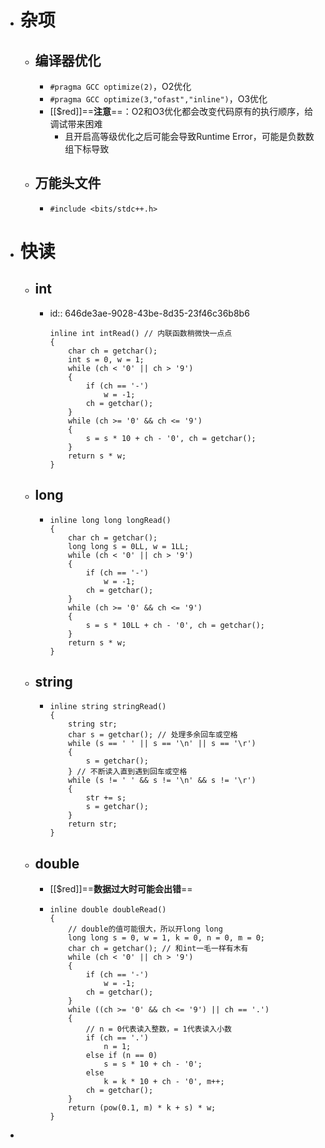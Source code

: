 - # 杂项
	- ## 编译器优化
		- ``#pragma GCC optimize(2)``，O2优化
		- ``#pragma GCC optimize(3,"ofast","inline")``，O3优化
		- [[$red]]==**注意**==：O2和O3优化都会改变代码原有的执行顺序，给调试带来困难
			- 且开启高等级优化之后可能会导致Runtime Error，可能是负数数组下标导致
	- ##  万能头文件
		- ``#include <bits/stdc++.h>``
- # 快读
	- ## int
		- id:: 646de3ae-9028-43be-8d35-23f46c36b8b6
		  ```
		  inline int intRead() // 内联函数稍微快一点点
		  {
		      char ch = getchar();
		      int s = 0, w = 1;
		      while (ch < '0' || ch > '9')
		      {
		          if (ch == '-')
		              w = -1;
		          ch = getchar();
		      }
		      while (ch >= '0' && ch <= '9')
		      {
		          s = s * 10 + ch - '0', ch = getchar();
		      }
		      return s * w;
		  }
		  ```
	- ## long
		- ```
		  inline long long longRead()
		  {
		      char ch = getchar();
		      long long s = 0LL, w = 1LL;
		      while (ch < '0' || ch > '9')
		      {
		          if (ch == '-')
		              w = -1;
		          ch = getchar();
		      }
		      while (ch >= '0' && ch <= '9')
		      {
		          s = s * 10LL + ch - '0', ch = getchar();
		      }
		      return s * w;
		  }
		  ```
	- ## string
		- ```
		  inline string stringRead()
		  {
		      string str;
		      char s = getchar(); // 处理多余回车或空格
		      while (s == ' ' || s == '\n' || s == '\r')
		      {
		          s = getchar();
		      } // 不断读入直到遇到回车或空格
		      while (s != ' ' && s != '\n' && s != '\r')
		      {
		          str += s;
		          s = getchar();
		      }
		      return str;
		  }
		  ```
	- ## double
		- [[$red]]==**数据过大时可能会出错**==
		- ```
		  inline double doubleRead()
		  {
		      // double的值可能很大，所以开long long
		      long long s = 0, w = 1, k = 0, n = 0, m = 0;
		      char ch = getchar(); // 和int一毛一样有木有
		      while (ch < '0' || ch > '9')
		      {
		          if (ch == '-')
		              w = -1;
		          ch = getchar();
		      }
		      while ((ch >= '0' && ch <= '9') || ch == '.')
		      {
		          // n = 0代表读入整数，= 1代表读入小数
		          if (ch == '.')
		              n = 1;
		          else if (n == 0)
		              s = s * 10 + ch - '0';
		          else
		              k = k * 10 + ch - '0', m++;
		          ch = getchar();
		      }
		      return (pow(0.1, m) * k + s) * w;
		  }
		  ```
-